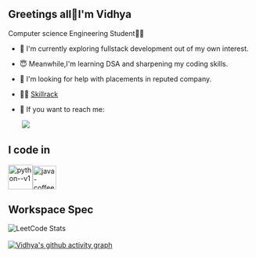## Greetings all🙏I'm Vidhya
Computer science Engineering Student👩‍💻
- 🤩 I'm currently exploring fullstack development out of my own interest.
- 😇 Meanwhile,I'm learning DSA and sharpening my coding skills.
- 🧐 I'm looking for help with placements in reputed company.
- 👩‍💻 [Skillrack](http://www.skillrack.com/profile/351947/f28502fcbc50544d4b31a4a4541010476a532ae0)
- 💬 If you want to reach me:
  
     &nbsp;[<img src="https://img.shields.io/badge/LinkedIn-0077B5?style=for-the-badge&logo=linkedin&logoColor=white"/>](https://www.linkedin.com/in/vidhya-s-790193264)

## I code in

<img width="50" height="50" src="https://img.icons8.com/color/48/python--v1.png" alt="python--v1"/><img width="48" height="48" src="https://img.icons8.com/fluency/48/java-coffee-cup-logo.png" alt="java-coffee-cup-logo"/>

## Workspace Spec

![LeetCode Stats](https://leetcard.jacoblin.cool/VIDHYASURESH?theme=wtf&font=Marko%20One&ext=contest)
<br></br>
[![Vidhya's github activity graph](https://github-readme-activity-graph.vercel.app/graph?username=Vidhya-08&bg_color=322f2f&color=ffffff&line=82ff46&point=ffffff&area=true&hide_border=true)](https://github.com/ashutosh00710/github-readme-activity-graph)



